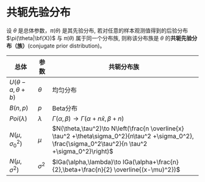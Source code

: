 # 共轭先验分布

设 $\theta$ 是总体参数，$\pi(\theta)$ 是其先验分布, 若对任意的样本观测值得到的后验分布 $\pi(\theta|\bf{X})$ 与 $\pi(\theta)$ 属于同一个分布族, 则称该分布族是 $\theta$ 的**共轭先验分布（族）**(conjugate prior distribution)。

| 总体                     | 参数         | 共轭分布族                                                                                                                                                  |
| ---------------------- | ---------- | ------------------------------------------------------------------------------------------------------------------------------------------------------ |
| $U(\theta-a,\theta+b)$ | $\theta$   | 均匀分布                                                                                                                                                   |
| $B(n,p)$               | $p$        | Beta分布                                                                                                                                                 |
| $Poi(\lambda)$         | $\lambda$  | $\Gamma(\alpha,\beta)\to \Gamma(\alpha+n\bar{x},\beta+n)$                                                                                              |
| $N(\mu,\sigma_0^2)$    | $\mu$      | $N(\theta,\tau^2)\to N\left(\frac{n \overline{x} \tau^2 +\theta\sigma_0^2}{n\tau^2 +\sigma_0^2}, \frac{\sigma_0^2\tau^2}{n \tau^2 +\sigma_0^2}\right)$ |
| $N(\mu,\sigma^2)$      | $\sigma^2$ | $IGa(\alpha,\lambda)\to IGa(\alpha+\frac{n}{2},\beta+\frac{n}{2} \overline{(x-\mu)^2})$                                                                |

